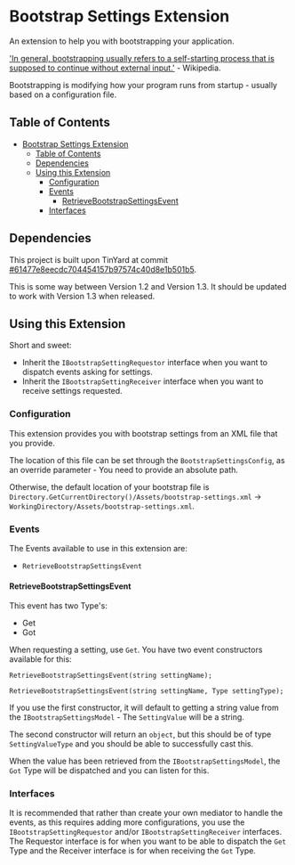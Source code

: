 # Bootstrap Settings Extension
An extension to help you with bootstrapping your application.

['In general, bootstrapping usually refers to a self-starting process that is supposed to continue without external input.'](https://en.wikipedia.org/wiki/Bootstrapping) - Wikipedia.

Bootstrapping is modifying how your program runs from startup - usually based on a configuration file. 

## Table of Contents

- [Bootstrap Settings Extension](#bootstrap-settings-extension)
  - [Table of Contents](#table-of-contents)
  - [Dependencies](#dependencies)
  - [Using this Extension](#using-this-extension)
    - [Configuration](#configuration)
    - [Events](#events)
      - [RetrieveBootstrapSettingsEvent](#retrievebootstrapsettingsevent)
    - [Interfaces](#interfaces)

## Dependencies

This project is built upon TinYard at commit [#61477e8eecdc704454157b97574c40d8e1b501b5](https://github.com/TinYard/TinYard/commit/61477e8eecdc704454157b97574c40d8e1b501b5).

This is some way between Version 1.2 and Version 1.3. It should be updated to work with Version 1.3 when released.

## Using this Extension

Short and sweet:

* Inherit the `IBootstrapSettingRequestor` interface when you want to dispatch events asking for settings.
* Inherit the `IBootstrapSettingReceiver` interface when you want to receive settings requested.

### Configuration

This extension provides you with bootstrap settings from an XML file that you provide.

The location of this file can be set through the `BootstrapSettingsConfig`, as an override parameter - You need to provide an absolute path. 

Otherwise, the default location of your bootstrap file is `Directory.GetCurrentDirectory()/Assets/bootstrap-settings.xml` -> `WorkingDirectory/Assets/bootstrap-settings.xml`.

### Events

The Events available to use in this extension are:

* `RetrieveBootstrapSettingsEvent`

#### RetrieveBootstrapSettingsEvent

This event has two Type's:

* Get
* Got

When requesting a setting, use `Get`. You have two event constructors available for this:

```c-sharp
RetrieveBootstrapSettingsEvent(string settingName);

RetrieveBootstrapSettingsEvent(string settingName, Type settingType);
```

If you use the first constructor, it will default to getting a string value from the `IBootstrapSettingsModel` - The `SettingValue` will be a string.

The second constructor will return an `object`, but this should be of type `SettingValueType` and you should be able to successfully cast this.

When the value has been retrieved from the `IBootstrapSettingsModel`, the `Got` Type will be dispatched and you can listen for this.

### Interfaces

It is recommended that rather than create your own mediator to handle the events, as this requires adding more configurations, you use the `IBootstrapSettingRequestor` and/or `IBootstrapSettingReceiver` interfaces. The Requestor interface is for when you want to be able to dispatch the `Get` Type and the Receiver interface is for when receiving the `Got` Type. 